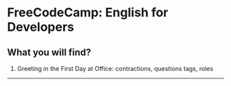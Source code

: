 #  FreeCodeCamp: English for Developers

## What you will find?

1. Greeting in the First Day at Office: contractions, questions tags, roles

---

